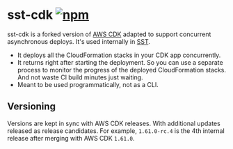 # sst-cdk [![npm](https://img.shields.io/npm/v/sst-cdk)](https://www.npmjs.com/package/sst-cdk)

sst-cdk is a forked version of [AWS CDK](https://aws.amazon.com/cdk/) adapted to support concurrent asynchronous deploys. It's used internally in [SST](https://github.com/serverless-stack/serverless-stack).

- It deploys all the CloudFormation stacks in your CDK app concurrently.
- It returns right after starting the deployment. So you can use a separate process to monitor the progress of the deployed CloudFormation stacks. And not waste CI build minutes just waiting.
- Meant to be used programmatically, not as a CLI.

## Versioning

Versions are kept in sync with AWS CDK releases. With additional updates released as release candidates. For example, `1.61.0-rc.4` is the 4th internal release after merging with AWS CDK `1.61.0`.
